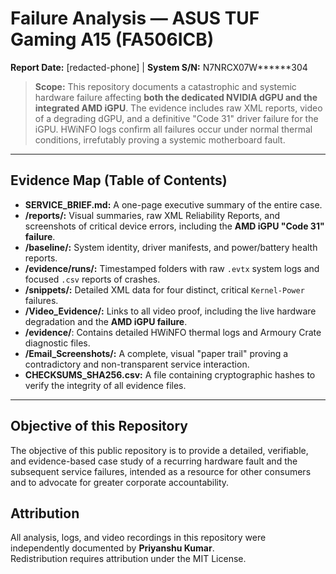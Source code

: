﻿# Failure Analysis — ASUS TUF Gaming A15 (FA506ICB)
**Report Date:** [redacted-phone] | **System S/N:** N7NRCX07W******304

> **Scope:** This repository documents a catastrophic and systemic hardware failure affecting **both the dedicated NVIDIA dGPU and the integrated AMD iGPU**. The evidence includes raw XML reports, video of a degrading dGPU, and a definitive "Code 31" driver failure for the iGPU. HWiNFO logs confirm all failures occur under normal thermal conditions, irrefutably proving a systemic motherboard fault.

---

## Evidence Map (Table of Contents)

* **SERVICE_BRIEF.md:** A one-page executive summary of the entire case.
* **/reports/:** Visual summaries, raw XML Reliability Reports, and screenshots of critical device errors, including the **AMD iGPU "Code 31" failure**.
* **/baseline/:** System identity, driver manifests, and power/battery health reports.
* **/evidence/runs/:** Timestamped folders with raw `.evtx` system logs and focused `.csv` reports of crashes.
* **/snippets/:** Detailed XML data for four distinct, critical `Kernel-Power` failures.
* **/Video_Evidence/:** Links to all video proof, including the live hardware degradation and the **AMD iGPU failure**.
* **/evidence/**: Contains detailed HWiNFO thermal logs and Armoury Crate diagnostic files.
* **/Email_Screenshots/:** A complete, visual "paper trail" proving a contradictory and non-transparent service interaction.
* **CHECKSUMS_SHA256.csv:** A file containing cryptographic hashes to verify the integrity of all evidence files.

---

## Objective of this Repository
The objective of this public repository is to provide a detailed, verifiable, and evidence-based case study of a recurring hardware fault and the subsequent service failures, intended as a resource for other consumers and to advocate for greater corporate accountability.

## Attribution
All analysis, logs, and video recordings in this repository were independently documented by **Priyanshu Kumar**.  
Redistribution requires attribution under the MIT License.




